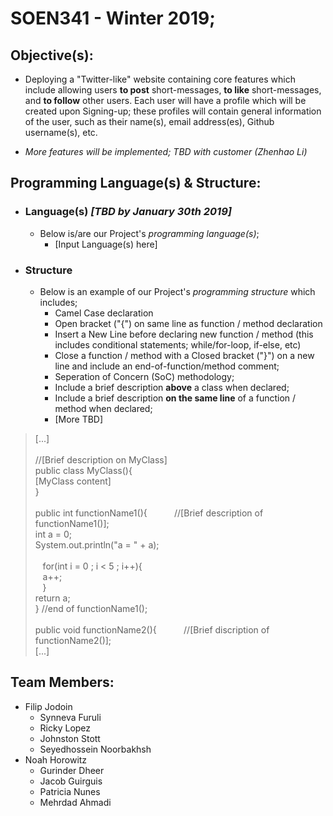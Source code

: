 # SOEN341 - Winter 2019;

## Objective(s):
 - Deploying a "Twitter-like" website containing core features which include allowing users **to post** short-messages, **to like** short-messages, and **to follow** other users. Each user will have a profile which will be created upon Signing-up; these profiles will contain general information of the user, such as their name(s), email address(es), Github username(s), etc. 

 - *More features will be implemented; TBD with customer (Zhenhao Li)*

## Programming Language(s) & Structure:
 -  ### Language(s) *[TBD by January 30th 2019]*
    - Below is/are our Project's *programming language(s)*;
      - [Input Language(s) here]
 
 -  ### Structure
    - Below is an example of our Project's *programming structure* which includes;
      - Camel Case declaration
      - Open bracket ("{") on same line as function / method declaration
      - Insert a New Line before declaring new function / method (this includes conditional statements; while/for-loop, if-else, etc)
      - Close a function / method with a Closed bracket ("}") on a new line and include an end-of-function/method comment;
      - Seperation of Concern (SoC) methodology;
      - Include a brief description **above** a class when declared;
      - Include a brief description **on the same line** of a function / method when declared;
      - [More TBD]
    
 
>  [...]<br/>
>  <br/>
>  //[Brief description on MyClass]<br/>
>  public class MyClass(){<br/>
>  [MyClass content]<br/>
>  }<br/>
>  <br/>
>  public int functionName1(){&nbsp;&nbsp;&nbsp;&nbsp;&nbsp;&nbsp;&nbsp;&nbsp;&nbsp;&nbsp;&nbsp;//[Brief description of functionName1()];               
>  int a = 0;<br/>
>  System.out.println("a = " + a);<br/>
>  <br/>
>  &nbsp;&nbsp;&nbsp;for(int i = 0 ; i < 5 ; i++){<br/>
>  &nbsp;&nbsp;&nbsp;a++;<br/>
>  &nbsp;&nbsp;&nbsp;}<br/>
>  return a;<br/>
>  }
>  //end of functionName1();<br/>
>  <br/>
>  public void functionName2(){&nbsp;&nbsp;&nbsp;&nbsp;&nbsp;&nbsp;&nbsp;&nbsp;&nbsp;&nbsp;&nbsp;//[Brief discription of functionName2()]; <br/>
>  [...]<br/>
 

## Team Members:
- Filip Jodoin
  - Synneva Furuli
  - Ricky Lopez
  - Johnston Stott
  - Seyedhossein Noorbakhsh
- Noah Horowitz
  - Gurinder Dheer
  - Jacob Guirguis
  - Patricia Nunes
  - Mehrdad Ahmadi
